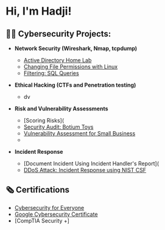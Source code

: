 <h1>Hi, I'm Hadji! 

<h2>👨‍💻 Cybersecurity Projects:</h2>

- <b>Network Security (Wireshark, Nmap, tcpdump)</b>
  - [Active Directory Home Lab](https://github.com/joshmadakor1/Algorithms-Practice)
  - [Changing File Permissions with Linux](https://github.com/yonocruzhj/Changing-File-Permissions.git)
  - [Filtering: SQL Queries](https://github.com/yonocruzhj/Filtering-SQL-Queries.git)
 
- <b>Ethical Hacking (CTFs and Penetration testing)</b>
  - dv
- <b>Risk and Vulnerability Assessments</b>
  - [Scoring Risks](
  - [Security Audit: Botium Toys](https://github.com/yonocruzhj/Botium-Toys-Security-Audit)
  - [Vulnerability Assessment for Small Business](https://github.com/yonocruzhj/Vulnerability-Assessment-Report.git)
  - 
- <b> Incident Response </b>
  - [Document Incident Using Incident Handler's Report](
  - [DDoS Attack: Incident Response using NIST CSF](https://github.com/yonocruzhj/NIST-CSF-Incident-Response.git)
  


<h2>🗞️ Certifications</h2>

- [Cybersecurity for Everyone](https://www.coursera.org/account/accomplishments/verify/GAHGAS6XBB7T?utm_source=link&utm_medium=certificate&utm_content=cert_image&utm_campaign=sharing_cta&utm_product=course)
- [Google Cybersecurity Certificate](https://www.credly.com/badges/fde7e2cd-2f7f-4d6a-9d93-ae4000e06292/linked_in_profile) 
- [CompTIA Security +]


